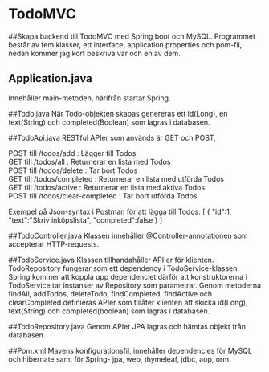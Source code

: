 # TodoMVC
##Skapa backend till TodoMVC med Spring boot och MySQL.
Programmet består av fem klasser, ett interface, application.properties och pom-fil, nedan kommer jag kort beskriva var och en av dem.

## Application.java
Innehåller main-metoden, härifrån startar Spring.

##Todo.java
När Todo-objekten skapas genereras ett id(Long), en text(String) och completed(Boolean) som lagras i databasen. 

##TodoApi.java
RESTful APIer som används är GET och POST, 

POST till   /todos/add : Lägger till Todos					                    	     
GET till 	/todos/all : Returnerar en lista med Todos 					    
POST till 	/todos/delete : Tar bort Todos  					                                 
GET till 	/todos/completed : Returnerar en lista med utförda Todos 			     
GET till	/todos/active : Returnerar en lista med aktiva Todos 				    
POST till	/todos/clear-completed : Tar bort utförda Todos

Exempel på Json-syntax i Postman för att lägga till Todos:
[
    { 
        "id":1, 
        "text":"Skriv inköpslista", 
        "completed":false
    }
]

##TodoController.java
Klassen innehåller @Controller-annotationen som accepterar HTTP-requests. 

##TodoService.java
Klassen tillhandahåller API:er för klienten.
TodoRepository fungerar som ett dependency i TodoService-klassen. Spring kommer att koppla upp dependenciet därför att konstruktorerna i TodoService tar instanser av Repository som parametrar. 
Genom metoderna findAll, addTodos, deleteTodo, findCompleted, findActive och clearCompleted definieras APIer som tillåter klienten att skicka id(Long), text(String) och completed(boolean) som lagras i databasen.

##TodoRepository.java
Genom APIet JPA lagras och hämtas objekt från databasen. 

##Pom.xml
Mavens konfigurationsfil, innehåller dependencies för MySQL och hibernate samt för Spring- jpa, web, thymeleaf, jdbc, aop, orm.

